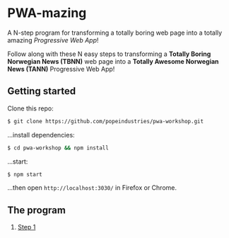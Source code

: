 # PWA-mazing

A N-step program for transforming a totally boring web page into a totally amazing *Progressive Web App*!

Follow along with these N easy steps to transforming a **Totally Boring Norwegian News (TBNN)** web page into a **Totally Awesome Norwegian News (TANN)** Progressive Web App!

## Getting started

Clone this repo:

```bash
$ git clone https://github.com/popeindustries/pwa-workshop.git
```

...install dependencies:

```bash
$ cd pwa-workshop && npm install
```

...start:

```bash
$ npm start
```

...then open `http://localhost:3030/` in Firefox or Chrome.

## The program

1. [Step 1]()